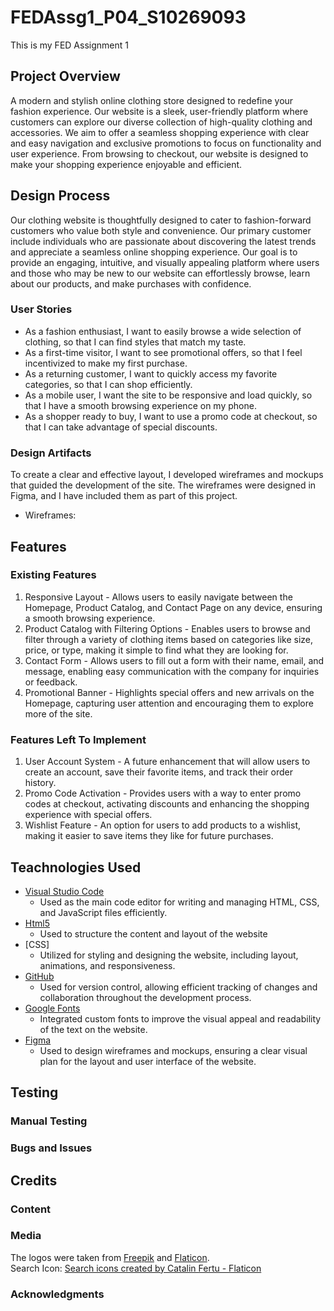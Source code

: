 # FEDAssg1_P04_S10269093
This is my FED Assignment 1

## **Project Overview**
A modern and stylish online clothing store designed to redefine your fashion experience. Our website is a sleek, user-friendly platform where customers can explore our diverse collection of high-quality clothing and accessories.
We aim to offer a seamless shopping experience with clear and easy navigation and exclusive promotions to focus on functionality and user experience.
From browsing to checkout, our website is designed to make your shopping experience enjoyable and efficient.

## **Design Process**
Our clothing website is thoughtfully designed to cater to fashion-forward customers who value both style and convenience.
Our primary customer include individuals who are passionate about discovering the latest trends and appreciate a seamless online shopping experience. Our goal is to provide an engaging, intuitive, and visually appealing platform where users and those who may be new to our website can effortlessly browse, learn about our products, and make purchases with confidence.

### **User Stories** 
- As a fashion enthusiast, I want to easily browse a wide selection of clothing, so that I can find styles that match my taste.
- As a first-time visitor, I want to see promotional offers, so that I feel incentivized to make my first purchase.
- As a returning customer, I want to quickly access my favorite categories, so that I can shop efficiently.
- As a mobile user, I want the site to be responsive and load quickly, so that I have a smooth browsing experience on my phone.
- As a shopper ready to buy, I want to use a promo code at checkout, so that I can take advantage of special discounts.

### **Design Artifacts** 
To create a clear and effective layout, I developed wireframes and mockups that guided the development of the site. 
The wireframes were designed in Figma, and I have included them as part of this project.
- Wireframes:


## **Features**
### **Existing Features**
1. Responsive Layout - Allows users to easily navigate between the Homepage, Product Catalog, and Contact Page on any device, ensuring a smooth browsing experience.
2. Product Catalog with Filtering Options - Enables users to browse and filter through a variety of clothing items based on categories like size, price, or type, making it simple to find what they are looking for.
3. Contact Form - Allows users to fill out a form with their name, email, and message, enabling easy communication with the company for inquiries or feedback.
4. Promotional Banner - Highlights special offers and new arrivals on the Homepage, capturing user attention and encouraging them to explore more of the site.

### **Features Left To Implement**
1. User Account System - A future enhancement that will allow users to create an account, save their favorite items, and track their order history.
2. Promo Code Activation - Provides users with a way to enter promo codes at checkout, activating discounts and enhancing the shopping experience with special offers.
3. Wishlist Feature - An option for users to add products to a wishlist, making it easier to save items they like for future purchases.

## **Teachnologies Used**
- [Visual Studio Code](https://code.visualstudio.com/)
    - Used as the main code editor for writing and managing HTML, CSS, and JavaScript files efficiently.
- [Html5](https://marketplace.visualstudio.com/items?itemName=sidthesloth.html5-boilerplate)
    - Used to structure the content and layout of the website
- [CSS]
    - Utilized for styling and designing the website, including layout, animations, and responsiveness.
- [GitHub](https://github.com/)
    - Used for version control, allowing efficient tracking of changes and collaboration throughout the development process.
- [Google Fonts](https://fonts.google.com/)
    - Integrated custom fonts to improve the visual appeal and readability of the text on the website.
- [Figma](https://www.figma.com/)
    - Used to design wireframes and mockups, ensuring a clear visual plan for the layout and user interface of the website.

## **Testing**
### **Manual Testing**










### **Bugs and Issues**






## **Credits**
### **Content**


### **Media**
The logos were taken from [Freepik](https://www.freepik.com/) and [Flaticon](https://www.flaticon.com/).  
Search Icon:
<a href="https://www.flaticon.com/free-icons/search" title="search icons">Search icons created by Catalin Fertu - Flaticon</a>

### **Acknowledgments**
